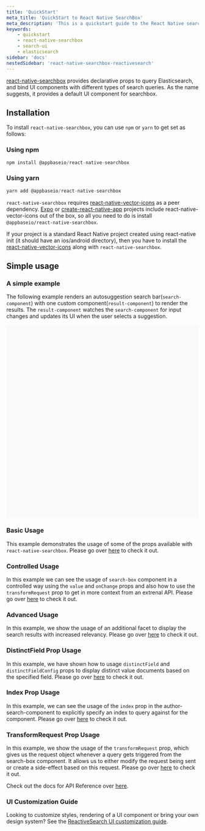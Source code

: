 ```yaml
---
title: 'QuickStart'
meta_title: 'QuickStart to React Native SearchBox'
meta_description: 'This is a quickstart guide to the React Native searchbox library - learn how to get started with building your search UIs in under 10 mins.'
keywords:
    - quickstart
    - react-native-searchbox
    - search-ui
    - elasticsearch
sidebar: 'docs'
nestedSidebar: 'react-native-searchbox-reactivesearch'
---
```


[react-native-searchbox](https://github.com/appbaseio/searchbox/tree/master/packages/native) provides declarative props to query Elasticsearch, and bind UI components with different types of search queries. As the name suggests, it provides a default UI component for searchbox.

## Installation

To install `react-native-searchbox`, you can use `npm` or `yarn` to get set as follows:

### Using npm

```js
npm install @appbaseio/react-native-searchbox
```

### Using yarn

```js
yarn add @appbaseio/react-native-searchbox
```

`react-native-searchbox` requires [react-native-vector-icons](https://github.com/oblador/react-native-vector-icons) as a peer dependency. [Expo](https://expo.io/) or [create-react-native-app](https://github.com/react-community/create-react-native-app) projects include react-native-vector-icons out of the box, so all you need to do is install `@appbaseio/react-native-searchbox`.

If your project is a standard React Native project created using react-native init (it should have an ios/android directory), then you have to install the [react-native-vector-icons](https://github.com/oblador/react-native-vector-icons) along with `react-native-searchbox`.

## Simple usage

### A simple example

The following example renders an autosuggestion search bar(`search-component`) with one custom component(`result-component`) to render the results. The `result-component` watches the `search-component` for input changes and updates its UI when the user selects a suggestion.

<div data-snack-id="@anik_ghosh/searchbox-simple-example" data-snack-platform="ios" data-snack-preview="true" data-snack-theme="light" style="overflow:hidden;background:#F9F9F9;border:1px solid var(--color-border);border-radius:4px;height:505px;width:100%"></div>
<script async src="https://snack.expo.io/embed.js"></script>

### Basic Usage

This example demonstrates the usage of some of the props available with `react-native-searchbox`. Please go over [here](/docs/reactivesearch/react-native-searchbox/examples/#basic-usage) to check it out.

### Controlled Usage

In this example we can see the usage of `search-box` component in a controlled way using the `value` and `onChange` props and also how to use the `transformRequest` prop to get in more context from an extrenal API. Please go over [here](/docs/reactivesearch/react-native-searchbox/examples/#controlled-usage) to check it out.

### Advanced Usage

In this example, we show the usage of an additional facet to display the search results with increased relevancy.  Please go over [here](/docs/reactivesearch/react-native-searchbox/examples/#advanced-usage) to check it out.

### DistinctField Prop Usage

In this example, we have shown how to usage `distinctField` and `distinctFieldConfig` props to display distinct value documents based on the specified field. Please go over [here](/docs/reactivesearch/react-native-searchbox/examples/#distinctfield-prop-usage) to check it out.


### Index Prop Usage

In this example, we can see the usage of the `index` prop in the author-search-component to explicitly specify an index to query against for the component. Please go over [here](/docs/reactivesearch/react-native-searchbox/examples/#index-prop-usage) to check it out.

### TransformRequest Prop Usage

In this example, we show the usage of the `transformRequest` prop, which gives us the request object whenever a query gets triggered from the search-box component. It allows us to either modify the request being sent or create a side-effect based on this request. Please go over [here](/docs/reactivesearch/react-native-searchbox/examples/#transformrequest-prop-usage) to check it out.

Check out the docs for API Reference over [here](/docs/reactivesearch/react-native-searchbox/apireference/).

### UI Customization Guide

Looking to customize styles, rendering of a UI component or bring your own design system? See the [ReactiveSearch UI customization guide](https://docs.appbase.io/docs/reactivesearch/ui-customization/).
